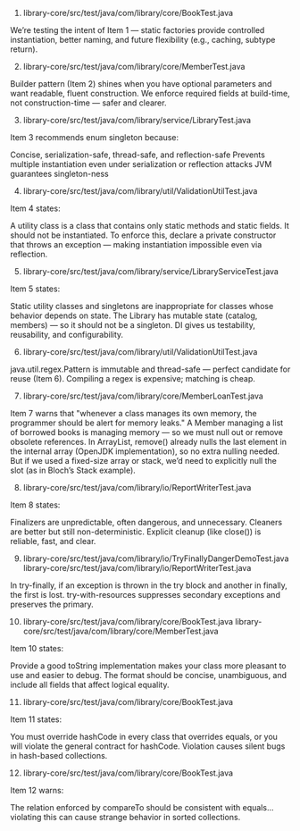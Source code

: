 1. library-core/src/test/java/com/library/core/BookTest.java

We’re testing the intent of Item 1 — static factories provide controlled instantiation, better naming, and future flexibility (e.g., caching, subtype return).

2. library-core/src/test/java/com/library/core/MemberTest.java

Builder pattern (Item 2) shines when you have optional parameters and want readable, fluent construction.
We enforce required fields at build-time, not construction-time — safer and clearer.

3. library-core/src/test/java/com/library/service/LibraryTest.java

Item 3 recommends enum singleton because: 

Concise, serialization-safe, thread-safe, and reflection-safe
Prevents multiple instantiation even under serialization or reflection attacks
JVM guarantees singleton-ness

4. library-core/src/test/java/com/library/util/ValidationUtilTest.java

Item 4 states: 

A utility class is a class that contains only static methods and static fields. It should not be instantiated.
To enforce this, declare a private constructor that throws an exception — making instantiation impossible even via reflection. 

5. library-core/src/test/java/com/library/service/LibraryServiceTest.java

Item 5 states: 

Static utility classes and singletons are inappropriate for classes whose behavior depends on state.
The Library has mutable state (catalog, members) — so it should not be a singleton.
DI gives us testability, reusability, and configurability.

6. library-core/src/test/java/com/library/util/ValidationUtilTest.java

java.util.regex.Pattern is immutable and thread-safe — perfect candidate for reuse (Item 6).
Compiling a regex is expensive; matching is cheap.

7. library-core/src/test/java/com/library/core/MemberLoanTest.java

Item 7 warns that "whenever a class manages its own memory, the programmer should be alert for memory leaks."
A Member managing a list of borrowed books is managing memory — so we must null out or remove obsolete references. 
In ArrayList, remove() already nulls the last element in the internal array (OpenJDK implementation), so no extra nulling needed.
But if we used a fixed-size array or stack, we’d need to explicitly null the slot (as in Bloch’s Stack example).

8. library-core/src/test/java/com/library/io/ReportWriterTest.java

Item 8 states: 

Finalizers are unpredictable, often dangerous, and unnecessary.
Cleaners are better but still non-deterministic.
Explicit cleanup (like close()) is reliable, fast, and clear.

9. library-core/src/test/java/com/library/io/TryFinallyDangerDemoTest.java
   library-core/src/test/java/com/library/io/ReportWriterTest.java

In try-finally, if an exception is thrown in the try block and another in finally, the first is lost.
try-with-resources suppresses secondary exceptions and preserves the primary.

10. library-core/src/test/java/com/library/core/BookTest.java
    library-core/src/test/java/com/library/core/MemberTest.java

Item 10 states: 

Provide a good toString implementation makes your class more pleasant to use and easier to debug.
The format should be concise, unambiguous, and include all fields that affect logical equality.

11. library-core/src/test/java/com/library/core/BookTest.java

Item 11 states: 

You must override hashCode in every class that overrides equals, or you will violate the general contract for hashCode.
Violation causes silent bugs in hash-based collections.

12. library-core/src/test/java/com/library/core/BookTest.java

Item 12 warns: 

The relation enforced by compareTo should be consistent with equals… violating this can cause strange behavior in sorted collections.